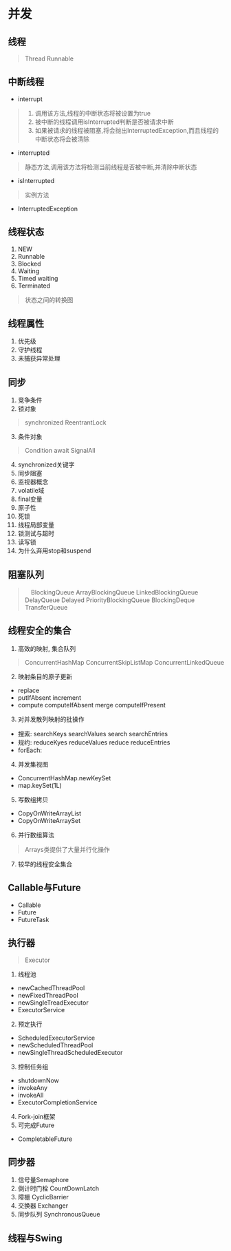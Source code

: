 # 并发
## 线程
> Thread Runnable
## 中断线程
* interrupt
>1. 调用该方法,线程的中断状态将被设置为true
>2. 被中断的线程调用isInterrupted判断是否被请求中断
>3. 如果被请求的线程被阻塞,将会抛出InterruptedException,而且线程的中断状态将会被清除
* interrupted
> 静态方法,调用该方法将检测当前线程是否被中断,并清除中断状态
* isInterrupted
> 实例方法
* InterruptedException
## 线程状态
1. NEW
2. Runnable
3. Blocked
4. Waiting
5. Timed waiting
6. Terminated
> 状态之间的转换图
## 线程属性
1. 优先级
2. 守护线程
3. 未捕获异常处理
## 同步
1. 竞争条件
2. 锁对象
> synchronized ReentrantLock
3. 条件对象
> Condition await SignalAll
4. synchronized关键字
5. 同步阻塞
6. 监视器概念
7. volatile域
8. final变量
9. 原子性
10. 死锁
11. 线程局部变量
12. 锁测试与超时
13. 读写锁
14. 为什么弃用stop和suspend
## 阻塞队列
>　BlockingQueue ArrayBlockingQueue LinkedBlockingQueue DelayQueue Delayed PriorityBlockingQueue BlockingDeque TransferQueue
## 线程安全的集合
1. 高效的映射, 集合队列
> ConcurrentHashMap ConcurrentSkipListMap ConcurrentLinkedQueue
2. 映射条目的原子更新
* replace
* putIfAbsent increment
* compute computeIfAbsent merge computeIfPresent
3. 对并发散列映射的批操作
* 搜索: searchKeys searchValues search searchEntries
* 规约: reduceKyes reduceValues reduce reduceEntries
* forEach: 
4. 并发集视图
* ConcurrentHashMap.newKeySet
* map.keySet(1L)
5. 写数组拷贝
* CopyOnWriteArrayList
* CopyOnWriteArraySet
6. 并行数组算法
> Arrays类提供了大量并行化操作
7. 较早的线程安全集合
## Callable与Future
* Callable
* Future
* FutureTask
## 执行器
> Executor
1. 线程池
* newCachedThreadPool
* newFixedThreadPool
* newSingleTreadExecutor
* ExecutorService
2. 预定执行
* ScheduledExecutorService
* newScheduledThreadPool
* newSingleThreadScheduledExecutor
3. 控制任务组
* shutdownNow
* invokeAny
* invokeAll
* ExecutorCompletionService
4. Fork-join框架
5. 可完成Future
* CompletableFuture
## 同步器
1. 信号量Semaphore
2. 倒计时门栓 CountDownLatch
3. 障栅 CyclicBarrier
4. 交换器 Exchanger
5. 同步队列 SynchronousQueue
## 线程与Swing